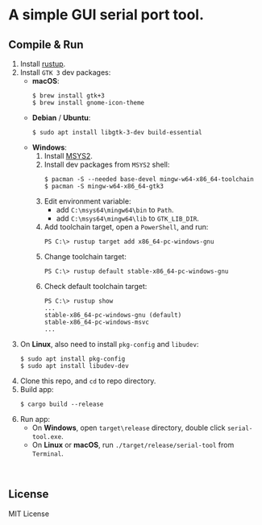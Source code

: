 # A simple GUI serial port tool.

## Compile & Run

1. Install [rustup](https://www.rust-lang.org/tools/install).
2. Install `GTK 3` dev packages:
    - **macOS**:
        ```
        $ brew install gtk+3
        $ brew install gnome-icon-theme
        ```
    - **Debian** / **Ubuntu**:
        ```
        $ sudo apt install libgtk-3-dev build-essential
        ```
    - **Windows**:
        1. Install [MSYS2](https://www.msys2.org/).
        2. Install dev packages from `MSYS2` shell:
            ```
            $ pacman -S --needed base-devel mingw-w64-x86_64-toolchain
            $ pacman -S mingw-w64-x86_64-gtk3
            ```
        3. Edit environment variable:
            - add `C:\msys64\mingw64\bin` to `Path`.
            - add `C:\msys64\mingw64\lib` to `GTK_LIB_DIR`.
        4. Add toolchain target, open a `PowerShell`, and run:
            ```
            PS C:\> rustup target add x86_64-pc-windows-gnu
            ```
        5. Change toolchain target:
            ```
            PS C:\> rustup default stable-x86_64-pc-windows-gnu
            ```
        6. Check default toolchain target:
            ```
            PS C:\> rustup show
            ...
            stable-x86_64-pc-windows-gnu (default)
            stable-x86_64-pc-windows-msvc 
            ...
            ```
3. On **Linux**, also need to install `pkg-config` and `libudev`:
    ```
    $ sudo apt install pkg-config
    $ sudo apt install libudev-dev
    ```
4. Clone this repo, and `cd` to repo directory.
5. Build app:
    ```
    $ cargo build --release
    ```
6. Run app:
    - On **Windows**, open `target\release` directory, double click `serial-tool.exe`.
    - On **Linux** or **macOS**, run `./target/release/serial-tool` from `Terminal`.

<br>

## License

MIT License
